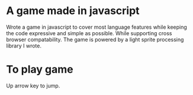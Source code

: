 # A game made in javascript

Wrote a game in javascript to cover most language features while keeping the code expressive and simple as possible. While supporting cross browser compatability. The game is powered by a light sprite processing library I wrote.

# To play game

Up arrow key to jump.
